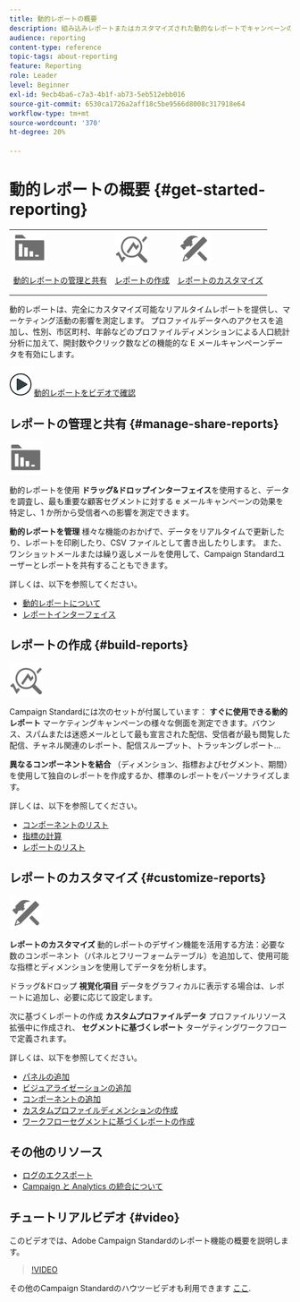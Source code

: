 ```yaml
---
title: 動的レポートの概要
description: 組み込みレポートまたはカスタマイズされた動的なレポートでキャンペーンの成功を分析します。
audience: reporting
content-type: reference
topic-tags: about-reporting
feature: Reporting
role: Leader
level: Beginner
exl-id: 9ecb4ba6-c7a3-4b1f-ab73-5eb512ebb016
source-git-commit: 6530ca1726a2aff18c5be9566d8008c317918e64
workflow-type: tm+mt
source-wordcount: '370'
ht-degree: 20%

---
```


# 動的レポートの概要 {#get-started-reporting}

<table>
<tr>
<td><img src="assets/do-not-localize/icon_manage.svg" width="60px"><p><a href="#manage-share-reports">動的レポートの管理と共有</a></p></td>
<td><img src="assets/do-not-localize/icon_build.svg" width="60px"><p><a href="#build-reports">レポートの作成</a></p></td>
<td><img src="assets/do-not-localize/icon_customize.svg" width="60px"><p><a href="#customize-reports">レポートのカスタマイズ</a></p></td></tr>
</table>

動的レポートは、完全にカスタマイズ可能なリアルタイムレポートを提供し、マーケティング活動の影響を測定します。 プロファイルデータへのアクセスを追加し、性別、市区町村、年齢などのプロファイルディメンションによる人口統計分析に加えて、開封数やクリック数などの機能的な E メールキャンペーンデータを有効にします。

![](assets/do-not-localize/how-to-video.png) [動的レポートをビデオで確認](#video)

## レポートの管理と共有 {#manage-share-reports}

<img src="assets/do-not-localize/icon_manage.svg" width="60px">

動的レポートを使用 **ドラッグ&amp;ドロップインターフェイス**&#x200B;を使用すると、データを調査し、最も重要な顧客セグメントに対する e メールキャンペーンの効果を特定し、1 か所から受信者への影響を測定できます。

**動的レポートを管理** 様々な機能のおかげで、データをリアルタイムで更新したり、レポートを印刷したり、CSV ファイルとして書き出したりします。 また、ワンショットメールまたは繰り返しメールを使用して、Campaign Standardユーザーとレポートを共有することもできます。

詳しくは、以下を参照してください。

* [動的レポートについて](../../reporting/using/about-dynamic-reports.md)
* [レポートインターフェイス](../../reporting/using/reporting-interface.md)

## レポートの作成 {#build-reports}

<img src="assets/do-not-localize/icon_build.svg" width="60px">

Campaign Standardには次のセットが付属しています： **すぐに使用できる動的レポート** マーケティングキャンペーンの様々な側面を測定できます。バウンス、スパムまたは迷惑メールとして最も宣言された配信、受信者が最も閲覧した配信、チャネル関連のレポート、配信スループット、トラッキングレポート…

**異なるコンポーネントを結合** （ディメンション、指標およびセグメント、期間）を使用して独自のレポートを作成するか、標準のレポートをパーソナライズします。

詳しくは、以下を参照してください。

* [コンポーネントのリスト](../../reporting/using/list-of-components-.md)
* [指標の計算](../../reporting/using/indicator-calculation.md)
* [レポートのリスト](../../reporting/using/defining-the-report-period.md)

## レポートのカスタマイズ {#customize-reports}

<img src="assets/do-not-localize/icon_customize.svg" width="60px">

**レポートのカスタマイズ** 動的レポートのデザイン機能を活用する方法：必要な数のコンポーネント（パネルとフリーフォームテーブル）を追加して、使用可能な指標とディメンションを使用してデータを分析します。

ドラッグ&amp;ドロップ **視覚化項目** データをグラフィカルに表示する場合は、レポートに追加し、必要に応じて設定します。

次に基づくレポートの作成 **カスタムプロファイルデータ** プロファイルリソース拡張中に作成され、 **セグメントに基づくレポート** ターゲティングワークフローで定義されます。

詳しくは、以下を参照してください。

* [パネルの追加](../../reporting/using/adding-panels.md)
* [ビジュアライゼーションの追加](../../reporting/using/adding-visualizations.md)
* [コンポーネントの追加](../../reporting/using/adding-components.md)
* [カスタムプロファイルディメンションの作成](../../reporting/using/creating-a-custom-profile-dimension.md)
* [ワークフローセグメントに基づくレポートの作成](../../reporting/using/creating-a-report-workflow-segment.md)

## その他のリソース

* [ログのエクスポート](../../automating/using/exporting-logs.md)
* [Campaign と Analytics の統合について](../../integrating/using/about-campaign-analytics-integration.md)

## チュートリアルビデオ {#video}

このビデオでは、Adobe Campaign Standardのレポート機能の概要を説明します。

>[!VIDEO](https://video.tv.adobe.com/v/23021?quality=12&captions=eng)

その他のCampaign Standardのハウツービデオも利用できます [ここ](https://experienceleague.adobe.com/docs/campaign-standard-learn/tutorials/overview.html?lang=ja).
